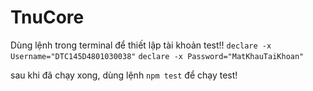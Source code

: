 # TnuCore

Dùng lệnh trong terminal để thiết lập tài khoản test!!
`declare -x Username="DTC145D4801030038"`
`declare -x Password="MatKhauTaiKhoan"`

sau khi đã chạy xong, dùng lệnh `npm test` để chạy test!
